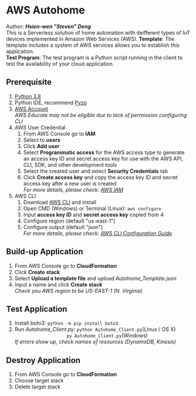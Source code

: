 # AWS Autohome
Author: ***Hsien-wen "Steven" Deng***\
This is a Serverless solution of home automation with deifferent types of IoT devices implemented in Amazon Web Services (AWS). 
**Template**: The template includes a system of AWS services allows you to establish this application.\
**Test Program**: The test program is a Python script running in the client to test the availability of your cloud application. 

## Prerequisite
1. [Python 3.8](https://www.python.org/downloads/)
2. Python IDE, recommend [Pyzo](https://pyzo.org/start.html)
3. [AWS Account](https://aws.amazon.com/)\
   *AWS Educate may not be eligible due to lack of permission configuring CLI*
4. AWS User Credential 
   1) From AWS Console go to **IAM**
   2) Select to **users**
   3) Click **Add user**
   4) Select **Programmatic access** for the AWS access type to generate an access key ID and secret access key for use with the AWS API, CLI, SDK, and other development tools
   5) Select the created user and select **Security Credentials** tab
   6) Click **Create access key** and copy the access key ID and secret access key after a new user is created\
*For more details, please check: [AWS IAM](https://docs.aws.amazon.com/IAM/latest/UserGuide/id_users_create.html)*
5. AWS CLI
   1) Download [AWS CLI](https://docs.aws.amazon.com/cli/latest/userguide/install-cliv2.htm) and install 
   2) Open CMD (Windows) or Terminal (Linux): `aws configure`
   3) Input **access key ID** and **secret access key** copied from 4
   4) Configure region (default "us-east-1")
   5) Configure output (default "json")\
*For more details, please check: [AWS CLI Configuration Guide](https://docs.aws.amazon.com/cli/latest/userguide/cli-configure-quickstart.html)*
   
## Build-up Application
1. From AWS Console go to **CloudFormation**
2. Click **Create stack**
3. Select **Upload a template file** and upload *Autohome_Template.json*
4. Input a name and click **Create stack**\
   *Check you AWS region to be US-EAST-1 (N. Virginia)*
## Test Application
1. Install boto3: `python -m pip install boto3`
2. Run *Autohome_Client.py*: `python Autohome_Client.py`(Linux / OS X)\
&nbsp;&nbsp;&nbsp;&nbsp;&nbsp;&nbsp;&nbsp;&nbsp;&nbsp;&nbsp;&nbsp;&nbsp;&nbsp;&nbsp;&nbsp;&nbsp;&nbsp;&nbsp;&nbsp;&nbsp;&nbsp;&nbsp;&nbsp;&nbsp;&nbsp;&nbsp;&nbsp;&nbsp;&nbsp;&nbsp;&nbsp;&nbsp;&nbsp;&nbsp;&nbsp;&nbsp;`py Autohome_Client.py`(Windows)\
*If errors show up, check names of resources (DynamoDB, Kinesis)*

## Destroy Application
1. From AWS Console go to **CloudFormation**
2. Choose target stack
3. Delete target stack
